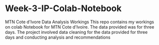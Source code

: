 # Week-3-IP-Colab-Notebook
MTN Cote d'Ivore Data Analysis Workings
This repo contains my workings on colab Notebook for MTN Cote d'Ivoire. The data provided was for three days. 
The project involved data cleaning for the data provided for three days and conducting analysis and recommendations
